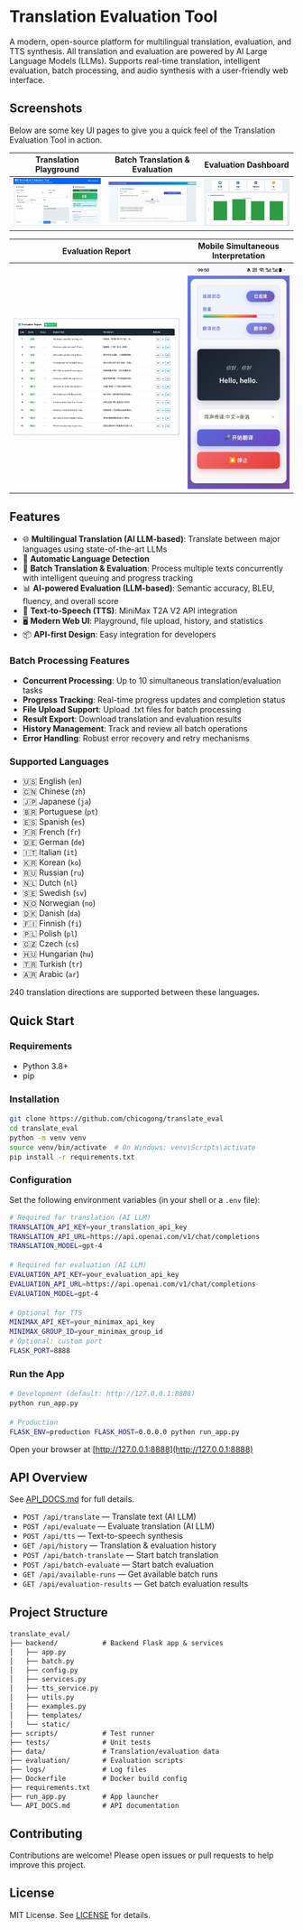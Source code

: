 # Translation Evaluation Tool

A modern, open-source platform for multilingual translation, evaluation, and TTS synthesis. All translation and evaluation are powered by AI Large Language Models (LLMs). Supports real-time translation, intelligent evaluation, batch processing, and audio synthesis with a user-friendly web interface.

## Screenshots

Below are some key UI pages to give you a quick feel of the Translation Evaluation Tool in action.

| Translation Playground | Batch Translation & Evaluation | Evaluation Dashboard |
|---|---|---|
| ![Translation Playground](docs/screenshots/trans_eval.png) | ![Batch Translation & Evaluation](docs/screenshots/batch_trans_eval.png) | ![Evaluation Statistics](docs/screenshots/eval_stat.png) |

| Evaluation Report | Mobile Simultaneous Interpretation |
|---|---|
| ![Evaluation Report](docs/screenshots/report.png) | ![Simultaneous Interpretation](docs/screenshots/simultaneous_interpretation.png) |

## Features

- 🌐 **Multilingual Translation (AI LLM-based)**: Translate between major languages using state-of-the-art LLMs
- 🤖 **Automatic Language Detection**
- 🚀 **Batch Translation & Evaluation**: Process multiple texts concurrently with intelligent queuing and progress tracking
- 📊 **AI-powered Evaluation (LLM-based)**: Semantic accuracy, BLEU, fluency, and overall score
- 🎵 **Text-to-Speech (TTS)**: MiniMax T2A V2 API integration
- 🖥️ **Modern Web UI**: Playground, file upload, history, and statistics
- 📦 **API-first Design**: Easy integration for developers

### Batch Processing Features

- **Concurrent Processing**: Up to 10 simultaneous translation/evaluation tasks
- **Progress Tracking**: Real-time progress updates and completion status
- **File Upload Support**: Upload .txt files for batch processing
- **Result Export**: Download translation and evaluation results
- **History Management**: Track and review all batch operations
- **Error Handling**: Robust error recovery and retry mechanisms

### Supported Languages

- 🇺🇸 English (`en`)
- 🇨🇳 Chinese (`zh`)
- 🇯🇵 Japanese (`ja`)
- 🇧🇷 Portuguese (`pt`)
- 🇪🇸 Spanish (`es`)
- 🇫🇷 French (`fr`)
- 🇩🇪 German (`de`)
- 🇮🇹 Italian (`it`)
- 🇰🇷 Korean (`ko`)
- 🇷🇺 Russian (`ru`)
- 🇳🇱 Dutch (`nl`)
- 🇸🇪 Swedish (`sv`)
- 🇳🇴 Norwegian (`no`)
- 🇩🇰 Danish (`da`)
- 🇫🇮 Finnish (`fi`)
- 🇵🇱 Polish (`pl`)
- 🇨🇿 Czech (`cs`)
- 🇭🇺 Hungarian (`hu`)
- 🇹🇷 Turkish (`tr`)
- 🇦🇷 Arabic (`ar`)

240 translation directions are supported between these languages.

## Quick Start

### Requirements
- Python 3.8+
- pip

### Installation

```bash
git clone https://github.com/chicogong/translate_eval
cd translate_eval
python -m venv venv
source venv/bin/activate  # On Windows: venv\Scripts\activate
pip install -r requirements.txt
```

### Configuration
Set the following environment variables (in your shell or a `.env` file):

```bash
# Required for translation (AI LLM)
TRANSLATION_API_KEY=your_translation_api_key
TRANSLATION_API_URL=https://api.openai.com/v1/chat/completions
TRANSLATION_MODEL=gpt-4

# Required for evaluation (AI LLM)
EVALUATION_API_KEY=your_evaluation_api_key
EVALUATION_API_URL=https://api.openai.com/v1/chat/completions
EVALUATION_MODEL=gpt-4

# Optional for TTS
MINIMAX_API_KEY=your_minimax_api_key
MINIMAX_GROUP_ID=your_minimax_group_id
# Optional: custom port
FLASK_PORT=8888
```

### Run the App

```bash
# Development (default: http://127.0.0.1:8888)
python run_app.py

# Production
FLASK_ENV=production FLASK_HOST=0.0.0.0 python run_app.py
```

Open your browser at [http://127.0.0.1:8888](http://127.0.0.1:8888)

## API Overview

See [API_DOCS.md](API_DOCS.md) for full details.

- `POST /api/translate` — Translate text (AI LLM)
- `POST /api/evaluate` — Evaluate translation (AI LLM)
- `POST /api/tts` — Text-to-speech synthesis
- `GET /api/history` — Translation & evaluation history
- `POST /api/batch-translate` — Start batch translation
- `POST /api/batch-evaluate` — Start batch evaluation
- `GET /api/available-runs` — Get available batch runs
- `GET /api/evaluation-results` — Get batch evaluation results

## Project Structure

```
translate_eval/
├── backend/           # Backend Flask app & services
│   ├── app.py
│   ├── batch.py
│   ├── config.py
│   ├── services.py
│   ├── tts_service.py
│   ├── utils.py
│   ├── examples.py
│   ├── templates/
│   └── static/
├── scripts/           # Test runner
├── tests/             # Unit tests
├── data/              # Translation/evaluation data
├── evaluation/        # Evaluation scripts
├── logs/              # Log files
├── Dockerfile         # Docker build config
├── requirements.txt
├── run_app.py         # App launcher
└── API_DOCS.md        # API documentation
```

## Contributing

Contributions are welcome! Please open issues or pull requests to help improve this project.

## License

MIT License. See [LICENSE](LICENSE) for details.